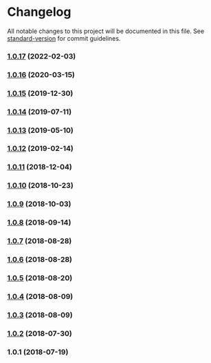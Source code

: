 # Changelog

All notable changes to this project will be documented in this file. See [standard-version](https://github.com/conventional-changelog/standard-version) for commit guidelines.

### [1.0.17](https://github.com/syseleven/markdownlint-rules-grav-pages/compare/v1.0.16...v1.0.17) (2022-02-03)

### [1.0.16](https://github.com/syseleven/markdownlint-rules-grav-pages/compare/v1.0.15...v1.0.16) (2020-03-15)

### [1.0.15](https://github.com/syseleven/markdownlint-rules-grav-pages/compare/v1.0.14...v1.0.15) (2019-12-30)

### [1.0.14](https://github.com/syseleven/markdownlint-rules-grav-pages/compare/v1.0.13...v1.0.14) (2019-07-11)



### [1.0.13](https://github.com/syseleven/markdownlint-rules-grav-pages/compare/v1.0.12...v1.0.13) (2019-05-10)



<a name="1.0.12"></a>
### [1.0.12](https://github.com/syseleven/markdownlint-rules-grav-pages/compare/v1.0.11...v1.0.12) (2019-02-14)



<a name="1.0.11"></a>
### [1.0.11](https://github.com/syseleven/markdownlint-rules-grav-pages/compare/v1.0.10...v1.0.11) (2018-12-04)



<a name="1.0.10"></a>
### [1.0.10](https://github.com/syseleven/markdownlint-rules-grav-pages/compare/v1.0.9...v1.0.10) (2018-10-23)



<a name="1.0.9"></a>
### [1.0.9](https://github.com/syseleven/markdownlint-rules-grav-pages/compare/v1.0.8...v1.0.9) (2018-10-03)



<a name="1.0.8"></a>
### [1.0.8](https://github.com/syseleven/markdownlint-rules-grav-pages/compare/v1.0.7...v1.0.8) (2018-09-14)



<a name="1.0.7"></a>
### [1.0.7](https://github.com/syseleven/markdownlint-rules-grav-pages/compare/v1.0.6...v1.0.7) (2018-08-28)



<a name="1.0.6"></a>
### [1.0.6](https://github.com/syseleven/markdownlint-rules-grav-pages/compare/v1.0.5...v1.0.6) (2018-08-28)



<a name="1.0.5"></a>
### [1.0.5](https://github.com/syseleven/markdownlint-rules-grav-pages/compare/v1.0.4...v1.0.5) (2018-08-20)



<a name="1.0.4"></a>
### [1.0.4](https://github.com/syseleven/markdownlint-rules-grav-pages/compare/v1.0.3...v1.0.4) (2018-08-09)



<a name="1.0.3"></a>
### [1.0.3](https://github.com/syseleven/markdownlint-rules-grav-pages/compare/v1.0.2...v1.0.3) (2018-08-09)



<a name="1.0.2"></a>
### [1.0.2](https://github.com/syseleven/markdownlint-rules-grav-pages/compare/v1.0.1...v1.0.2) (2018-07-30)



<a name="1.0.1"></a>
### 1.0.1 (2018-07-19)
